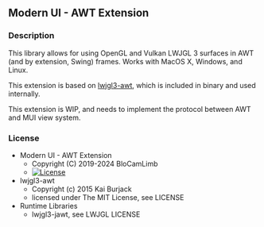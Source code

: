 ## Modern UI - AWT Extension
### Description
This library allows for using OpenGL and Vulkan LWJGL 3 surfaces in AWT (and by extension, Swing)
frames. Works with MacOS X, Windows, and Linux.

This extension is based on [lwjgl3-awt](https://github.com/LWJGLX/lwjgl3-awt), which is
included in binary and used internally.

This extension is WIP, and needs to implement the protocol between AWT and MUI view system.

### License
* Modern UI - AWT Extension
    - Copyright (C) 2019-2024 BloCamLimb
    - [![License](https://img.shields.io/badge/License-LGPL--3.0--or--later-blue.svg?style=flat-square)](https://www.gnu.org/licenses/lgpl-3.0.en.html)
* lwjgl3-awt
    - Copyright (c) 2015 Kai Burjack
    - licensed under The MIT License, see LICENSE
* Runtime Libraries
    - lwjgl3-jawt, see LWJGL LICENSE
